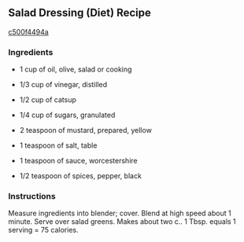 ## Salad Dressing (Diet) Recipe

[c500f4494a](http://cookeatshare.com/recipes/salad-dressing-diet-11743)

### Ingredients

 - 1 cup of oil, olive, salad or cooking

 - 1/3 cup of vinegar, distilled

 - 1/2 cup of catsup

 - 1/4 cup of sugars, granulated

 - 2 teaspoon of mustard, prepared, yellow

 - 1 teaspoon of salt, table

 - 1 teaspoon of sauce, worcestershire

 - 1/2 teaspoon of spices, pepper, black

### Instructions

Measure ingredients into blender; cover. Blend at high speed about 1 minute. Serve over salad greens. Makes about two c.. 1 Tbsp. equals 1 serving = 75 calories.